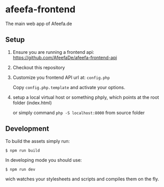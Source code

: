# afeefa-frontend
The main web app of Afeefa.de

## Setup

1. Ensure you are running a frontend api: https://github.com/AfeefaDe/afeefa-frontend-api
2. Checkout this repository
3. Customize you frontend API url at: `config.php`

	Copy `config.php.template` and activate your options.

4. setup a local virtual host or something phply, which points at the root folder (index.html)

	or simply command `php -S localhost:8000` from source folder

## Development

To build the assets simply run:
```
$ npm run build
```

In developing mode you should use:
```
$ npm run dev
```
wich watches your stylesheets and scripts and compiles them on the fly.